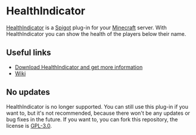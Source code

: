 # HealthIndicator
[HealthIndicator](https://www.spigotmc.org/resources/healthindicator.30196/) is a [Spigot](https://www.spigotmc.org/) plug-in for your [Minecraft](https://minecraft.net/) server.
With HealthIndicator you can show the health of the players below their name.

## Useful links
* [Download HealthIndicator and get more information](https://www.spigotmc.org/resources/healthindicator.30196/)
* [Wiki](https://github.com/NathanNr/HealthIndicator/wiki)

## No updates
HealthIndicator is no longer supported. You can still use this plug-in if you want to, but it's not recommended, because there won't be any updates or bug fixes in the future. If you want to, you can fork this repository, the license is [GPL-3.0](https://github.com/NathanNr/HealthIndicator/blob/master/LICENSE).
